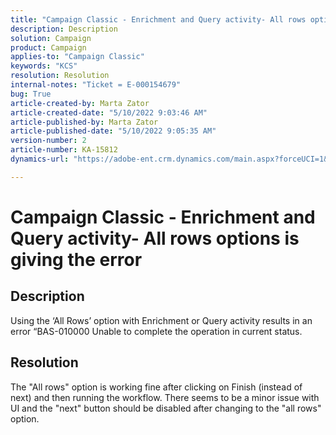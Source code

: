 ```yaml
---
title: "Campaign Classic - Enrichment and Query activity- All rows options is giving the error"
description: Description
solution: Campaign
product: Campaign
applies-to: "Campaign Classic"
keywords: "KCS"
resolution: Resolution
internal-notes: "Ticket = E-000154679"
bug: True
article-created-by: Marta Zator
article-created-date: "5/10/2022 9:03:46 AM"
article-published-by: Marta Zator
article-published-date: "5/10/2022 9:05:35 AM"
version-number: 2
article-number: KA-15812
dynamics-url: "https://adobe-ent.crm.dynamics.com/main.aspx?forceUCI=1&pagetype=entityrecord&etn=knowledgearticle&id=8cf53f15-40d0-ec11-a7b5-00224809c101"

---
```

# Campaign Classic - Enrichment and Query activity- All rows options is giving the error

## Description


Using the ‘All Rows’ option with Enrichment or Query activity results in an error “BAS-010000 Unable to complete the operation in current status.


## Resolution


The "All rows" option is working fine after clicking on Finish (instead of next) and then running the workflow. There seems to be a minor issue with UI and the "next" button should be disabled after changing to the "all rows" option.


